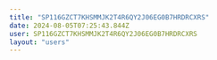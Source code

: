 ```yaml
---
title: "SP116GZCT7KHSMMJK2T4R6QY2J06EG0B7HRDRCXRS"
date: 2024-08-05T07:25:43.844Z
user: SP116GZCT7KHSMMJK2T4R6QY2J06EG0B7HRDRCXRS
layout: "users"
---
```

    